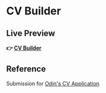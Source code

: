 # CV Builder

## Live Preview
**:point_right: [CV Builder](https://a-taqi.github.io/cvbuilder/)**

## Reference
Submission for [Odin's CV Application](https://www.theodinproject.com/lessons/node-path-react-new-cv-application)
